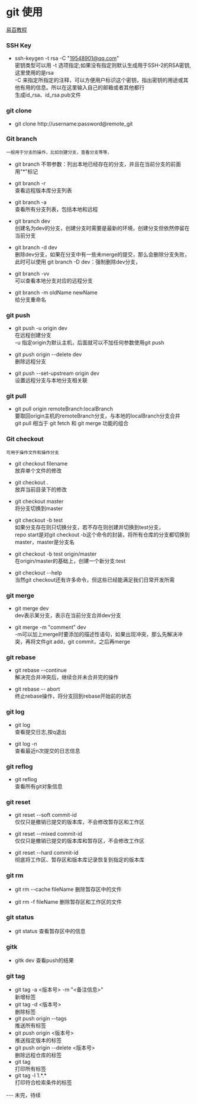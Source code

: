 
git 使用
==

[易百教程](https://www.yiibai.com/git/git_push.html)  

### SSH Key
* ssh-keygen -t rsa -C "19548901@qq.com"  
	密钥类型可以用 -t 选项指定;如果没有指定则默认生成用于SSH-2的RSA密钥,这里使用的是rsa  
	-C 来指定所指定的注释，可以方便用户标识这个密钥，指出密钥的用途或其他有用的信息。所以在这里输入自己的邮箱或者其他都行  
	生成id_rsa、id_rsa.pub文件

### git clone	
* git clone http://username:password@remote_git

### Git branch

	一般用于分支的操作，比如创建分支，查看分支等等，

* git branch
	不带参数：列出本地已经存在的分支，并且在当前分支的前面用"\*"标记

* git branch -r  
	查看远程版本库分支列表

* git branch -a  
	查看所有分支列表，包括本地和远程

* git branch dev  
	创建名为dev的分支，创建分支时需要是最新的环境，创建分支但依然停留在当前分支

* git branch -d dev  
	删除dev分支，如果在分支中有一些未merge的提交，那么会删除分支失败，此时可以使用 git branch -D dev：强制删除dev分支，

* git branch -vv  
	可以查看本地分支对应的远程分支

* git branch -m oldName newName  
	给分支重命名

### git push
* git push -u origin dev  
	在远程创建分支  
	-u 指定origin为默认主机，后面就可以不加任何参数使用git push

* git push origin --delete dev  
	删除远程分支	

* git push --set-upstream origin dev  
	设置远程分支与本地分支相关联

### git pull
* git pull origin remoteBranch:localBranch  
要取回origin主机的remoteBranch分支，与本地的localBranch分支合并  
git pull 相当于 git fetch 和 git merge 功能的组合

### Git checkout
	可用于操作文件和操作分支

* git checkout filename  
	放弃单个文件的修改

* git checkout .  
	放弃当前目录下的修改

* git checkout master  
	将分支切换到master

* git checkout -b test   
如果分支存在则只切换分支，若不存在则创建并切换到test分支，  
repo start是对git checkout -b这个命令的封装，将所有仓库的分支都切换到master，master是分支名  

* git checkout -b test origin/master  
在origin/master的基础上，创建一个新分支:test  

* git checkout --help  
	当然git checkout还有许多命令，但这些已经能满足我们日常开发所需

### git merge
* git merge dev  
	dev表示某分支，表示在当前分支合并dev分支

* git merge -m  "comment"  dev  
	-m可以加上merge时要添加的描述性语句，如果出现冲突，那么先解决冲突，再将文件git add，git commit，之后再merge

### git rebase
* git rebase --continue  
	解决完合并冲突后，继续合并未合并完的操作

* git rebase -- abort  
	终止rebase操作，将分支回到rebase开始前的状态

### git log
* git log  
	查看提交日志,按q退出

* git log -n  
查看最近n次提交的日志信息

### git reflog
* git reflog  	
	查看所有git对象信息

### git reset
* git reset --soft commit-id  
	仅仅只是撤销已提交的版本库，不会修改暂存区和工作区

* git reset --mixed commit-id  
	仅仅只是撤销已提交的版本库和暂存区，不会修改工作区

* git reset --hard commit-id  
	彻底将工作区、暂存区和版本库记录恢复到指定的版本库

### git rm
* git rm --cache fileName
	删除暂存区中的文件

* git rm -f fileName
	删除暂存区和工作区的文件

### git status
* git status 
	查看暂存区中的信息

### gitk
* gitk dev
查看push的结果

### git tag
* git tag -a <版本号> -m "<备注信息>"  
新增标签
* git tag -d <版本号>  
删除标签    
* git push origin --tags  
推送所有标签
* git push origin <版本号>  
推送指定版本的标签
* git push origin --delete <版本号>  
删除远程仓库的标签
* git tag  
打印所有标签
* git tag -l 1.\*.\*  
打印符合检索条件的标签  

--- 未完，待续